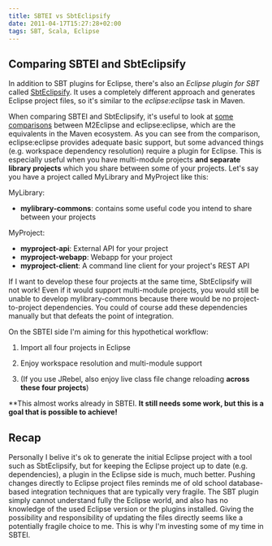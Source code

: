 ```yaml
---
title: SBTEI vs SbtEclipsify
date: 2011-04-17T15:27:28+02:00
tags: SBT, Scala, Eclipse
---
```


## Comparing SBTEI and SbtEclipsify

In addition to SBT plugins for Eclipse, there's also an _Eclipse plugin for SBT_ called [SbtEclipsify](http://github.com/musk/SbtEclipsify). It uses a completely different approach and generates Eclipse project files, so it's similar to the _eclipse:eclipse_ task in Maven.

When comparing SBTEI and SbtEclipsify, it's useful to look at [some comparisons](http://docs.codehaus.org/display/MAVENUSER/Eclipse+Integration) between M2Eclipse and eclipse:eclipse, which are the equivalents in the Maven ecosystem. As you can  see from the comparison, eclipse:eclipse provides adequate basic  support, but some advanced things (e.g. workspace dependency resolution)  require a plugin for Eclipse. This is especially useful when you have multi-module projects **and separate library projects** which you share between some of your projects. Let's say you have a project called MyLibrary and MyProject like this:

MyLibrary:

*   **mylibrary-commons**: contains some useful code you intend to share between your projects

MyProject:

*   **myproject-api**: External API for your project
*   **myproject-webapp**: Webapp for your project
*   **myproject-client**: A command line client for your project's REST API

If I want to develop these four projects at the same time, SbtEclipsify will not work! Even if it would support multi-module projects, you would still be unable to develop mylibrary-commons because there would be no project-to-project dependencies. You could of course add these dependencies manually but that defeats the point of integration.

On the SBTEI side I'm aiming for this hypothetical workflow:

1. Import all four projects in Eclipse

2. Enjoy workspace resolution and multi-module support

3. (If you use JRebel, also enjoy live class file change reloading **across these four projects**)

**This almost works already in SBTEI. **It still needs some work, but this is a goal that is possible to achieve!**

## Recap

Personally I belive it's ok to generate the initial Eclipse  project with a tool such as SbtEclipsify, but for keeping the Eclipse  project up to date (e.g. dependencies), a plugin in the Eclipse side is  much, much better. Pushing changes directly to Eclipse project files reminds me of old school database-based integration techniques that are typically very fragile. The SBT plugin simply cannot understand fully the Eclipse world, and also has no knowledge of the used Eclipse version or the plugins installed. Giving the possibility and responsibility of updating the files directly seems like a potentially fragile choice to me. This is why I'm investing some of my time in SBTEI.
